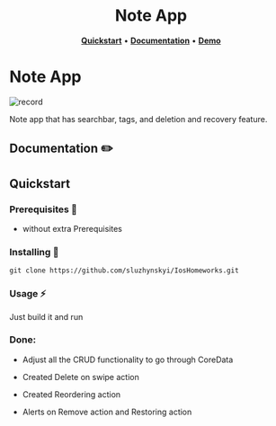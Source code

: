 <h1 align="center">
    Note App
</h1>

<p align="center">
  <a title="Quickstart" href="#quickstart"><strong>Quickstart</strong></a>
  &#x2022;
  <a title="Documentation" href="#documentation"><strong>Documentation</strong></a>
  &#x2022;
  <a title="Demo" href=""><strong>Demo</strong></a>
</p>

# Note App

![record](https://user-images.githubusercontent.com/44615981/99153283-2615e200-26b0-11eb-9dd7-30b053760966.gif)

Note app that has searchbar, tags, and deletion and recovery feature.

## Documentation :pencil2:

## Quickstart

### Prerequisites :page_with_curl:

- without extra Prerequisites

### Installing :tongue:

```
git clone https://github.com/sluzhynskyi/IosHomeworks.git
```

### Usage :zap:

Just build it and run

### Done:

- Adjust all the CRUD functionality to go through CoreData

- Created Delete on swipe action

- Created Reordering action

- Alerts on Remove action and Restoring action


